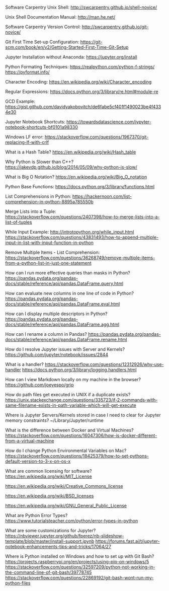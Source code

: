 
Software Carpentry Unix Shell:
http://swcarpentry.github.io/shell-novice/

Unix Shell Documentation Manual:
http://man.he.net/

Software Carpentry Version Control:
http://swcarpentry.github.io/git-novice/

Git First Time Set-up Configuration:
https://git-scm.com/book/en/v2/Getting-Started-First-Time-Git-Setup

Jupyter Installation without Anaconda:
https://jupyter.org/install

Python Formating Techniques:
https://realpython.com/python-f-strings/
https://pyformat.info/ 

Character Encoding:
https://en.wikipedia.org/wiki/Character_encoding

Regular Expressions:
https://docs.python.org/3/library/re.html#module-re

GCD Example:
https://gist.github.com/davidyakobovitch/de6fabe5cf401f1490023be4f4334e30

Jupyter Notebook Shortcuts:
https://towardsdatascience.com/jypyter-notebook-shortcuts-bf0101a98330

Windows LF error:
https://stackoverflow.com/questions/1967370/git-replacing-lf-with-crlf

What is a Hash Table?
https://en.wikipedia.org/wiki/Hash_table

Why Python is Slower than C++?
https://jakevdp.github.io/blog/2014/05/09/why-python-is-slow/

What is Big O Notation?
https://en.wikipedia.org/wiki/Big_O_notation

Python Base Functions:
https://docs.python.org/3/library/functions.html

List Comprehensions in Python:
https://hackernoon.com/list-comprehension-in-python-8895a785550b

Merge Lists into a Tuple:
https://stackoverflow.com/questions/2407398/how-to-merge-lists-into-a-list-of-tuples

While Input Example:
http://introtopython.org/while_input.html
https://stackoverflow.com/questions/43831493/how-to-append-multiple-input-in-list-with-input-function-in-python

Remove Multiple Items - List Comprehension:
https://stackoverflow.com/questions/36268749/remove-multiple-items-from-a-python-list-in-just-one-statement

How can I run more effective queries than masks in Python? 
https://pandas.pydata.org/pandas-docs/stable/reference/api/pandas.DataFrame.query.html

How can evaluate new columns in one line of code in Python?
https://pandas.pydata.org/pandas-docs/stable/reference/api/pandas.DataFrame.eval.html

How can I display multiple descriptors in Python?
https://pandas.pydata.org/pandas-docs/stable/reference/api/pandas.DataFrame.agg.html

How can I rename a column in Pandas?
https://pandas.pydata.org/pandas-docs/stable/reference/api/pandas.DataFrame.rename.html

How do I resolve Jupyter issues with Server and Kernels?
https://github.com/jupyter/notebook/issues/2844

What is a handler?
https://stackoverflow.com/questions/12312926/why-use-handler
https://docs.python.org/3/library/logging.handlers.html

How can I view Markdown locally on my machine in the browser?
https://github.com/joeyespo/grip

How do path files get executed in UNIX if a duplicate exists?
https://unix.stackexchange.com/questions/335723/if-2-commands-with-same-filename-exists-in-path-variable-which-will-get-execute

Where is Jupyter Servers/Kernels stored in case I need to clear for Jupyter memory constraints?
~/Library/Jupyter/runtime

What is the difference between Docker and Virtual Machines?
https://stackoverflow.com/questions/16047306/how-is-docker-different-from-a-virtual-machine

How do I change Python Environmental Variables on Mac?
https://stackoverflow.com/questions/18425379/how-to-set-pythons-default-version-to-3-x-on-os-x

What are common licensing for software?
https://en.wikipedia.org/wiki/MIT_License

https://en.wikipedia.org/wiki/Creative_Commons_license

https://en.wikipedia.org/wiki/BSD_licenses

https://en.wikipedia.org/wiki/GNU_General_Public_License

What are Python Error Types?
https://www.tutorialsteacher.com/python/error-types-in-python

What are some customizations for Jupyter?
https://nbviewer.jupyter.org/github/fperez/nb-slideshow-template/blob/master/install-support.ipynb
https://forums.fast.ai/t/jupyter-notebook-enhancements-tips-and-tricks/17064/27

Where is Python installed on Windows and how to set up with Git Bash?
https://projects.raspberrypi.org/en/projects/using-pip-on-windows/5
https://stackoverflow.com/questions/32597209/python-not-working-in-the-command-line-of-git-bash/39778745
https://stackoverflow.com/questions/22869192/git-bash-wont-run-my-python-files
